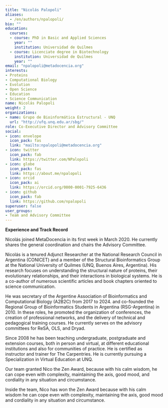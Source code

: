 ```yaml
---
title: "Nicolás Palopoli"
aliases:
  - /en/authors/npalopoli/
bio: ""
education:
  courses:
  - course: PhD in Basic and Applied Sciences
    year: ""
    institution: Universidad de Quilmes
  - course: Licenciate degree in Biotechnology
    institution: Universidad de Quilmes
    year: ""
email: "npalopoli@metadocencia.org"
interests:
- Proteins
- Computational Biology
- Evolution
- Open Science
- Education
- Science Communication
name: Nicolás Palopoli
weight: 2
organizations: 
- name: Grupo de Bioinformática Estructural - UNQ
  url: "http://ufq.unq.edu.ar/sbg/"
role: Co-Executive Director and Advisory Committee
social:
- icon: envelope
  icon_pack: fas
  link: "mailto:npalopoli@metadocencia.org"
- icon: twitter
  icon_pack: fab
  link: https://twitter.com/NPalopoli
- icon: globe
  icon_pack: fas
  link: https://about.me/npalopoli
- icon: orcid
  icon_pack: ai
  link: https://orcid.org/0000-0001-7925-6436
- icon: github
  icon_pack: fab
  link: https://github.com/npalopoli
superuser: false
user_groups:
- Team and Advisory Committee
---
```

**Experience and Track Record**

Nicolás joined MetaDocencia in its first week in March 2020. He currently shares the general coordination and chairs the Advisory Committee.

Nicolás is a tenured Adjunct Researcher at the National Research Council in Argentina (CONICET) and a member of the Structural Bioinformatics Group at the National University of Quilmes (UNQ, Buenos Aires, Argentina). His research focuses on understanding the structural nature of proteins, their evolutionary relationships, and their interactions in biological systems. He is a co-author of numerous scientific articles and book chapters oriented to science communication.

He was secretary of the Argentine Association of Bioinformatics and Computational Biology (A2B2C) from 2017 to 2024. and co-founded the Regional Group of Bioinformatics Students in Argentina (RSG-Argentina) in 2010. In these roles, he promoted the organization of conferences, the creation of professional networks, and the delivery of technical and pedagogical training courses. He currently serves on the advisory committees for ReSA, OLS, and Dryad.

Since 2008 he has been teaching undergraduate, postgraduate and extension courses, both in person and virtual, at different educational institutions and also for communities of practice. He is certified as instructor and trainer for The Carpentries. He is currently pursuing a Specialization in Virtual Education at UNQ.

Our team granted Nico the Zen Award, because with his calm wisdom, he can cope even with complexity, maintaining the axis, good mood, and cordiality in any situation and circumstance.

Inside the team, Nico has won the Zen Award because with his calm wisdom he can cope even with complexity, maintaining the axis, good mood and cordiality in any situation and circumstance.



